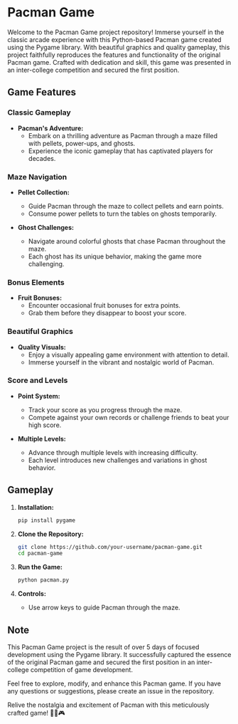 # Pacman Game

Welcome to the Pacman Game project repository! Immerse yourself in the classic arcade experience with this Python-based Pacman game created using the Pygame library. With beautiful graphics and quality gameplay, this project faithfully reproduces the features and functionality of the original Pacman game. Crafted with dedication and skill, this game was presented in an inter-college competition and secured the first position.

## Game Features

### Classic Gameplay

- **Pacman's Adventure:**
  - Embark on a thrilling adventure as Pacman through a maze filled with pellets, power-ups, and ghosts.
  - Experience the iconic gameplay that has captivated players for decades.

### Maze Navigation

- **Pellet Collection:**
  - Guide Pacman through the maze to collect pellets and earn points.
  - Consume power pellets to turn the tables on ghosts temporarily.

- **Ghost Challenges:**
  - Navigate around colorful ghosts that chase Pacman throughout the maze.
  - Each ghost has its unique behavior, making the game more challenging.

### Bonus Elements

- **Fruit Bonuses:**
  - Encounter occasional fruit bonuses for extra points.
  - Grab them before they disappear to boost your score.

### Beautiful Graphics

- **Quality Visuals:**
  - Enjoy a visually appealing game environment with attention to detail.
  - Immerse yourself in the vibrant and nostalgic world of Pacman.

### Score and Levels

- **Point System:**
  - Track your score as you progress through the maze.
  - Compete against your own records or challenge friends to beat your high score.

- **Multiple Levels:**
  - Advance through multiple levels with increasing difficulty.
  - Each level introduces new challenges and variations in ghost behavior.

## Gameplay

1. **Installation:**
   ```bash
   pip install pygame
   ```

2. **Clone the Repository:**
   ```bash
   git clone https://github.com/your-username/pacman-game.git
   cd pacman-game
   ```

3. **Run the Game:**
   ```bash
   python pacman.py
   ```

4. **Controls:**
   - Use arrow keys to guide Pacman through the maze.

## Note

This Pacman Game project is the result of over 5 days of focused development using the Pygame library. It successfully captured the essence of the original Pacman game and secured the first position in an inter-college competition of game development.

Feel free to explore, modify, and enhance this Pacman game. If you have any questions or suggestions, please create an issue in the repository.

Relive the nostalgia and excitement of Pacman with this meticulously crafted game! 🍒👻🎮
